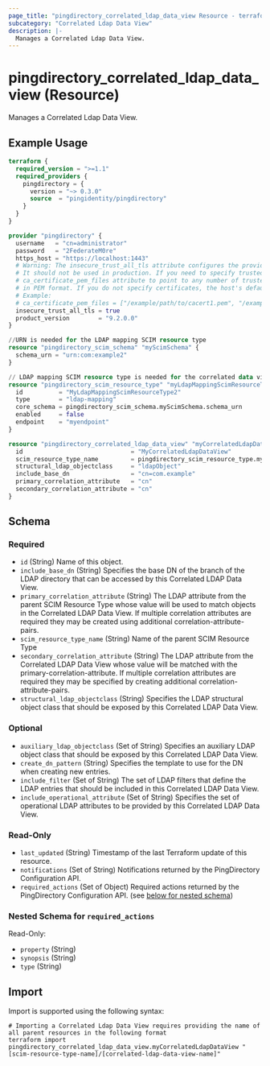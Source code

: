 ```yaml
---
page_title: "pingdirectory_correlated_ldap_data_view Resource - terraform-provider-pingdirectory"
subcategory: "Correlated Ldap Data View"
description: |-
  Manages a Correlated Ldap Data View.
---
```


# pingdirectory_correlated_ldap_data_view (Resource)

Manages a Correlated Ldap Data View.

## Example Usage

```terraform
terraform {
  required_version = ">=1.1"
  required_providers {
    pingdirectory = {
      version = "~> 0.3.0"
      source  = "pingidentity/pingdirectory"
    }
  }
}

provider "pingdirectory" {
  username   = "cn=administrator"
  password   = "2FederateM0re"
  https_host = "https://localhost:1443"
  # Warning: The insecure_trust_all_tls attribute configures the provider to trust any certificate presented by the PingDirectory server.
  # It should not be used in production. If you need to specify trusted CA certificates, use the
  # ca_certificate_pem_files attribute to point to any number of trusted CA certificate files
  # in PEM format. If you do not specify certificates, the host's default root CA set will be used.
  # Example:
  # ca_certificate_pem_files = ["/example/path/to/cacert1.pem", "/example/path/to/cacert2.pem"]
  insecure_trust_all_tls = true
  product_version        = "9.2.0.0"
}

//URN is needed for the LDAP mapping SCIM resource type
resource "pingdirectory_scim_schema" "myScimSchema" {
  schema_urn = "urn:com:example2"
}

// LDAP mapping SCIM resource type is needed for the correlated data view resource
resource "pingdirectory_scim_resource_type" "myLdapMappingScimResourceType" {
  id          = "MyLdapMappingScimResourceType2"
  type        = "ldap-mapping"
  core_schema = pingdirectory_scim_schema.myScimSchema.schema_urn
  enabled     = false
  endpoint    = "myendpoint"
}

resource "pingdirectory_correlated_ldap_data_view" "myCorrelatedLdapDataView" {
  id                              = "MyCorrelatedLdapDataView"
  scim_resource_type_name         = pingdirectory_scim_resource_type.myLdapMappingScimResourceType.id
  structural_ldap_objectclass     = "ldapObject"
  include_base_dn                 = "cn=com.example"
  primary_correlation_attribute   = "cn"
  secondary_correlation_attribute = "cn"
}
```

<!-- schema generated by tfplugindocs -->
## Schema

### Required

- `id` (String) Name of this object.
- `include_base_dn` (String) Specifies the base DN of the branch of the LDAP directory that can be accessed by this Correlated LDAP Data View.
- `primary_correlation_attribute` (String) The LDAP attribute from the parent SCIM Resource Type whose value will be used to match objects in the Correlated LDAP Data View. If multiple correlation attributes are required they may be created using additional correlation-attribute-pairs.
- `scim_resource_type_name` (String) Name of the parent SCIM Resource Type
- `secondary_correlation_attribute` (String) The LDAP attribute from the Correlated LDAP Data View whose value will be matched with the primary-correlation-attribute. If multiple correlation attributes are required they may be specified by creating additional correlation-attribute-pairs.
- `structural_ldap_objectclass` (String) Specifies the LDAP structural object class that should be exposed by this Correlated LDAP Data View.

### Optional

- `auxiliary_ldap_objectclass` (Set of String) Specifies an auxiliary LDAP object class that should be exposed by this Correlated LDAP Data View.
- `create_dn_pattern` (String) Specifies the template to use for the DN when creating new entries.
- `include_filter` (Set of String) The set of LDAP filters that define the LDAP entries that should be included in this Correlated LDAP Data View.
- `include_operational_attribute` (Set of String) Specifies the set of operational LDAP attributes to be provided by this Correlated LDAP Data View.

### Read-Only

- `last_updated` (String) Timestamp of the last Terraform update of this resource.
- `notifications` (Set of String) Notifications returned by the PingDirectory Configuration API.
- `required_actions` (Set of Object) Required actions returned by the PingDirectory Configuration API. (see [below for nested schema](#nestedatt--required_actions))

<a id="nestedatt--required_actions"></a>
### Nested Schema for `required_actions`

Read-Only:

- `property` (String)
- `synopsis` (String)
- `type` (String)

## Import

Import is supported using the following syntax:

```shell
# Importing a Correlated Ldap Data View requires providing the name of all parent resources in the following format
terraform import pingdirectory_correlated_ldap_data_view.myCorrelatedLdapDataView "[scim-resource-type-name]/[correlated-ldap-data-view-name]"
```

